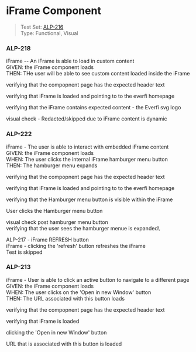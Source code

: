 # iFrame Component
> Test Set: [ALP-216](https://everfi.atlassian.net/browse/ALP-216)    
Type: Functional, Visual  

<!-- include: cypress/integration/iFrame.js -->

### ALP-218

iFrame -- An iFrame is able to load in custom content\
GIVEN: the iFrame component loads\
THEN: THe user will be able to see custom content loaded inside the iFrame

verifying that the compopnent page has the expected header text

verifying that iFrame is loaded and pointing to to the everfi homepage

verifying that the iFrame contains expected content - the Everfi svg logo

visual check - Redacted/skipped due to iFrame content is dynamic

### ALP-222

iFrame - The user is able to interact with embedded iFrame content\
GIVEN: the iFrame component loads\
WHEN: The user clicks the internal iFrame hamburger menu button\
THEN: The hamburger menu expands

verifying that the compopnent page has the expected header text

verifying that iFrame is loaded and pointing to to the everfi homepage

verifying that the Hamburger menu button is visible within the iFrame

User clicks the Hamburger menu button

visual check post hamburger menu button\
verifying that the user sees the hamburger menue is expanded\

ALP-217 - iFrame REFRESH button\
iFrame - clicking the \'refresh\' button refreshes the iFrame\
Test is skipped

### ALP-213

iFrame - User is able to click an active button to navigate to a different page\
GIVEN: the iFrame component loads\
WHEN: The user clicks on the 'Open in new Window' button\
THEN: The URL associated with this button loads

verifying that the compopnent page has the expected header text

verifying that iFrame is loaded

clicking the  'Open in new Window' button

URL that is associated with this button is loaded

<!-- /include: cypress/integration/iFrame.js -->